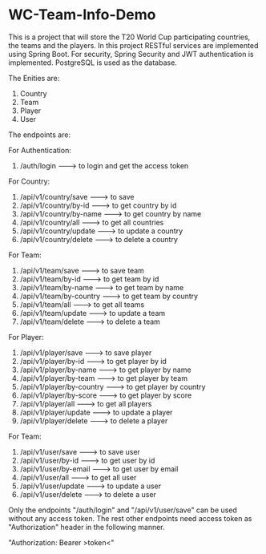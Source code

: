 # WC-Team-Info-Demo
This is a project that will store the T20 World Cup participating countries, the teams and the players.
In this project RESTful services are implemented using Spring Boot. For security, Spring Security and JWT authentication is implemented.
PostgreSQL is used as the database.

The Enities are:
1. Country
2. Team
3. Player
4. User

The endpoints are:

For Authentication:

1. /auth/login      ---> to login and get the access token


For Country:

1. /api/v1/country/save        ---> to save
2. /api/v1/country/by-id     ---> to get country by id
3. /api/v1/country/by-name   ---> to get country by name
4. /api/v1/country/all      ---> to get all countries
5. /api/v1/country/update      ---> to update a country
6. /api/v1/country/delete      ---> to delete a country


For Team:

1. /api/v1/team/save             ---> to save team
2. /api/v1/team/by-id          ---> to get team  by id
3. /api/v1/team/by-name        ---> to get team by name
4. /api/v1/team/by-country     ---> to get team by country
5. /api/v1/team/all           ---> to get all teams
6. /api/v1/team/update           ---> to update a team
7. /api/v1/team/delete           ---> to delete a team


For Player:

1. /api/v1/player/save           ---> to save player
2. /api/v1/player/by-id        ---> to get player by id
3. /api/v1/player/by-name      ---> to get player by name
4. /api/v1/player/by-team      ---> to get player by team
5. /api/v1/player/by-country   ---> to get player by country
6. /api/v1/player/by-score     ---> to get player by score
7. /api/v1/player/all         ---> to get all players
8. /api/v1/player/update         ---> to update a player
9. /api/v1/player/delete         ---> to delete a player


For Team:

1. /api/v1/user/save             ---> to save user
2. /api/v1/user/by-id          ---> to get user  by id
3. /api/v1/user/by-email        ---> to get user by email
4. /api/v1/user/all           ---> to get all user 
5. /api/v1/user/update           ---> to update a user
6. /api/v1/user/delete           ---> to delete a user

Only the endpoints "/auth/login" and "/api/v1/user/save" can be used without any access token.
The rest other endpoints need access token as "Authorization" header in the following manner.

"Authorization: Bearer >token<"

